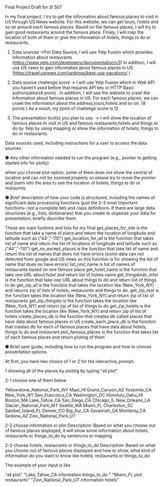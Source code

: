
Final Project Draft for SI 507



In my final project, I try to get the information about famous places to visit in US through US News website. For this website, we can get tours, hotels and so on around each famous places. Based on the famous places, I will try to gain good restaurants  around the famous place. Finaly, I will map the location of both of them or give the information of hotels, things to do or restaurants.


1.	Data sources →For Data Source, I will use Yelp Fusion which provides information about restaurants (https://www.yelp.com/developers/documentation/v3)
In addition, I will use US news to gain information about famous places in US
(https://travel.usnews.com/rankings/best-usa-vacations/ )

2.	Data source challenge score → I will use Yelp Fusion which in Web API you haven’t used before that requires API key or HTTP Basic authorization(4 point) . In addition, I will use the website to crawl the information about famous places in US. For each famous places, we can crawl the information about the address,tours,hotels and so on. (8 points ) As a result, my point of challenge score is 12

3.	The presentation tool(s) you plan to use.
→ I will show the location of famous places to visit in US and famous restaurants,hotels and things to do  by Yelp by using mapping or show the information of hotels, things to do or restaurants.



Data sources used, including instructions for a user to access the data sources

● Any other information needed to run the program (e.g., pointer to getting started info for
plotly)

when you choose plot option, some of them does not show the central of location and can not be zoomed properly so please try to move the pointer and zoom into the area to see the location of hotels, things to do or restaurnts


● Brief description of how your code is structured, including the names of significant data
processing functions (just the 2-3 most important functions--not a complete list) and
class definitions. If there are large data structures (e.g., lists, dictionaries) that you create
to organize your data for presentation, briefly describe them.

These are main funtions and lists for my final
get_places_for_site is the function that take a name  of place and return the location of longitude and latitude such as ("44","-110")
get_location_for_all is  the function that takes list of name  and return the list of locations of longitude and latitude such as ("44","-110")
get_no_except_places is  the function that take list of name  and return the list of names that does not have errors (some data can not detected from google and US news so this function is for showing the list of name that does no have errors)
list_rest_name  is  list of names of restaurants based on one famous place
get_hotel_name is the function that take one URL about hotel and return list of hotels name
get_thingstodo_infor is the function that take one URL about things to do and return list of things to do
get_zip_all is the function that takes the location like (New_York_NY) and returns zip of lists of hotels, restaurants and things to do.
get_zip_rest is the function takes the location like (New_York_NY) and return zip of list of restaurants
get_zip_thingsto is the function takes the location like (New_York_NY) and return zip of list of things to do
get_zip_hotels is  the function takes the location like (New_York_NY) and return zip of list of hotels
create_places_db is the function that creates db called places that have data about famous places in US
create_each_place_db is the function that creates db for  each of famous places that have data about hotels, things to do and restaurant
plot_famous_places is the function that takes list of each famous places and return ploting of them


 ● Brief user guide, including how to run the program and how to choose presentation
options.


At first, you have two choice of 1 or 2 for the interactive_prompt.


1 showing all of the places by ploting by typing "all plot"


2-1 choose one of them below

Yellowstone_National_Park_WY
Maui_HI
Grand_Canyon_AZ
Yosemite_CA
New_York_NY
San_Francisco_CA
Washington_DC
Honolulu_Oahu_HI
Boston_MA
Lake_Tahoe_CA
San_Diego_CA
Chicago_IL
New_Orleans_LA
Glacier_National_Park_MT
Seattle_WA
Miami_FL
Charleston_SC
Sanibel_Island_FL
Denver_CO
Big_Sur_CA
Savannah_GA
Monterey_CA
Sedona_AZ
Zion_National_Park_UT


2-2 choose information or plot
	Description: Based on what you choose out of famous places displayed, it will show some information about hotels, restaurants or things_to_do by sentences or mapping



2-3  choose hotels, restaurants or things_to_do
	Description: Based on what you choose out of famous places displayed and how to show, what kind of information do you want to know like hotels, restaurants or things_to_do


The example of your input is like

"all plot"
"Lake_Tahoe_CA information things_to_do "
"Miami_FL plot restaurants"
"Zion_National_Park_UT information hotels"
